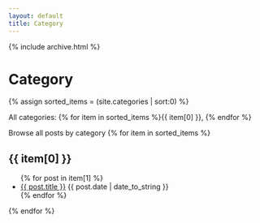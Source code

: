 ```yaml
---
layout: default
title: Category
---
```

{% include archive.html %}

# Category
{% assign sorted_items = (site.categories | sort:0) %}

All categories: 
{% for item in sorted_items %}{{ item[0] }}, {% endfor %}

Browse all posts by category
{% for item in sorted_items %}
  <h2>{{ item[0] }}</h2>
  <ul>
    {% for post in item[1] %}
       <li><a href="{{ site.baseurl }}{{ post.url }}">{{ post.title }}</a>
       			<span>{{ post.date | date_to_string }}</span>
    </li>
    {% endfor %}
  </ul>
{% endfor %}
